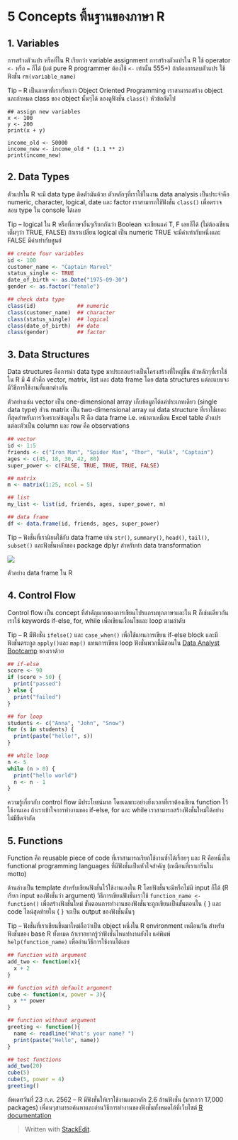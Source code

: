 5 Concepts พื้นฐานของภาษา R
====================

## 1. Variables

การสร้างตัวแปร หรือที่ใน R เรียกว่า variable assignment การสร้างตัวแปรใน R ใช้ operator  `<-`  หรือ  `=`  ก็ได้ (แต่ pure R programmer ต้องใช้  `<-`  เท่านั้น 555+) ถ้าต้องการลบตัวแปร ใช้ฟังชั่น  `rm(variable_name)`

Tip – R เป็นภาษาที่เราเรียกว่า Object Oriented Programming เราสามารถสร้าง object และกำหนด class ของ object นั้นๆได้ ลองดูฟังชั่น  `class()`  หัวข้อถัดไป

```
## assign new variables
x <- 100
y <- 200
print(x + y)

income_old <- 50000
income_new <- income_old * (1.1 ** 2)
print(income_new)
```

## 2. Data Types

ตัวแปรใน R จะมี data type ติดตัวมันด้วย ตัวหลักๆที่เราใช้ในงาน data analysis เป็นประจำคือ numeric, character, logical, date และ factor เราสามารถใช้ฟังชั่น  `class()`  เพื่อตรวจสอบ type ใน console ได้เลย

Tip – logical ใน R หรือที่ภาษาอื่นๆเรียกกันว่า Boolean จะเขียนแค่ T, F เลยก็ได้ (ไม่ต้องเขียนเต็มๆว่า TRUE, FALSE) ถ้าเราเปลี่ยน logical เป็น numeric TRUE จะมีค่าเท่ากับหนึ่งและ FALSE มีค่าเท่ากับศูนย์

```R
## create four variables
id <- 100
customer_name <- "Captain Marvel"
status_single <- TRUE
date_of_birth <- as.Date("1975-09-30")
gender <- as.factor("female")

## check data type
class(id)             ## numeric
class(customer_name)  ## character
class(status_single)  ## logical
class(date_of_birth)  ## date
class(gender)         ## factor
```

## 3. Data Structures

Data structures คือการนำ data type มาประกอบร่างเป็นโครงสร้างที่ใหญ่ขึ้น ตัวหลักๆที่เราใช้ใน R มี 4 ตัวคือ vector, matrix, list และ data frame โดย data structures แต่ละแบบจะมีวิธีการใช้งานที่แตกต่างกัน

ตัวอย่างเช่น vector เป็น one-dimensional array เก็บข้อมูลได้แค่ประเภทเดียว (single data type) ส่วน matrix เป็น two-dimensional array แต่ data structure ที่เราใช้เยอะที่สุดสำหรับการวิเคราะห์ข้อมูลใน R คือ data frame i.e. หน้าตาเหมือน Excel table ตัวแปรแต่ละตัวเป็น column และ row คือ observations

```R
## vector
id <- 1:5
friends <- c("Iron Man", "Spider Man", "Thor", "Hulk", "Captain")
ages <- c(45, 18, 30, 42, 80)
super_power <- c(FALSE, TRUE, TRUE, TRUE, FALSE)

## matrix
m <- matrix(1:25, ncol = 5)

## list
my_list <- list(id, friends, ages, super_power, m)

## data frame
df <- data.frame(id, friends, ages, super_power)
```

Tip – ฟังชั่นที่เรานิยมใช้กับ data frame เช่น  `str()`,  `summary()`,  `head()`,  `tail()`,  `subset()`  และฟังชั่นหลักของ package dplyr สำหรับทำ data transformation

![](https://i0.wp.com/datarockie.com/wp-content/uploads/2019/07/image-39-e1563888582630.png?resize=780%2C407&ssl=1)

ตัวอย่าง data frame ใน R

## 4. Control Flow

Control flow เป็น concept ที่สำคัญมากของการเขียนโปรแกรมทุกภาษาและใน R ก็เช่นเดียวกัน เราใช้ keywords if-else, for, while เพื่อเขียนเงื่อนไขและ loop ตามลำดับ

Tip – R มีฟังชั่น  `ifelse()`  และ  `case_when()`  เพื่อใช้แทนการเขียน if-else block และมีฟังชั่นตระกูล  `apply()`และ  `map()`  แทนการเขียน loop ฟังชั่นพวกนี้มีสอนใน  [Data Analyst Bootcamp](https://datarockie.com/data-analyst-bootcamp/)  ของเราด้วย  

```R
## if-else
score <- 90
if (score > 50) {
  print("passed")
} else {
  print("failed")
}

## for loop
students <- c("Anna", "John", "Snow")
for (s in students) {
  print(paste("hello!", s))
}

## while loop
n <- 5
while (n > 0) {
  print("hello world")
  n <- n - 1
}
```

ความรู้เกี่ยวกับ control flow มีประโยชน์มาก โดยเฉพาะอย่างยิ่งเวลาที่เราต้องเขียน function ไว้ใช้งานเอง ถ้าเราเข้าใจการทำงานของ if-else, for และ while เราสามารถสร้างฟังชั่นใหม่ได้อย่างไม่มีขีดจำกัด

## 5. Functions

Function คือ reusable piece of code ที่เราสามารถเรียกใช้งานซ้ำได้เรื่อยๆ และ R คือหนึ่งใน functional programming languages ที่มีฟังชั่นเป็นหัวใจสำคัญ (เหมือนที่เราเกริ่นใน motto)

ด้านล่างเป็น template สำหรับเขียนฟังชั่นไว้ใช้งานเองใน R โดยฟังชั่นจะมีหรือไม่มี input ก็ได้ (R เรียก input ของฟังชั่นว่า argument) วิธีการเขียนฟังชั่นเราใช้  `function_name <- function()`  เพื่อสร้างฟังชั่นใหม่ ขั้นตอนการทำงานของฟังชั่นจะถูกเขียนเป็นขั้นตอนใน { } และ code ไลน์สุดท้ายใน { } จะเป็น output ของฟังชั่นนั้นๆ

Tip – ฟังชั่นที่เราเขียนขึ้นมาใหม่ถือว่าเป็น object หนึ่งใน R environment เหมือนกัน สำหรับฟังชั่นของ base R ทั้งหมด ถ้าเราอยากรู้ว่าฟังชั่นไหนทำงานยังไง แค่พิมพ์  `help(function_name)`  เพื่ออ่านวิธีการใช้งานได้เลย

```R
## function with argument
add_two <- function(x){
  x + 2
}

## function with default argument
cube <- function(x, power = 3){
  x ** power
}

## function without argument
greeting <- function(){
  name <- readline("What's your name? ")
  print(paste("Hello", name))
}

## test functions
add_two(20)
cube(5)
cube(5, power = 4)
greeting()
```



อัพเดทวันที่ 23 ก.ค. 2562 – R มีฟังชั่นให้เราใช้งานแตะหลัก 2.6 ล้านฟังชั่น (มากกว่า 17,000 packages) เพื่อนๆสามารถค้นหาและอ่านวิธีการทำงานของฟังชั่นทั้งหมดได้ที่เว็บไซต์  [R documentation](https://www.rdocumentation.org/trends)


> Written with [StackEdit](https://stackedit.io/).
<!--stackedit_data:
eyJoaXN0b3J5IjpbLTE1MzI3NjUyODIsMTg3NDM4MzAwNl19
-->